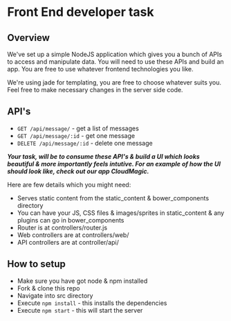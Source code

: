 # Front End developer task
## Overview

We've set up a simple NodeJS application which gives you a bunch of APIs to access and manipulate data. You will need to use these APIs and build an app. You are free to use whatever frontend technologies you like.

We're using jade for templating, you are free to choose whatever suits you. Feel free to make necessary changes in the server side code.

## API's
- `GET /api/message/` - get a list of messages
- `GET /api/message/:id` - get one message
- `DELETE /api/message/:id` - delete one message

***Your task, will be to consume these API's & build a UI which looks beautiful & more importantly feels intutive. For an example of how the UI should look like, check out our app CloudMagic.***

Here are few details which you might need:

- Serves static content from the static_content & bower_components directory
- You can have your JS, CSS files & images/sprites in static_content & any plugins can go in bower_components
- Router is at controllers/router.js
- Web controllers are at controllers/web/
- API controllers are at controller/api/

## How to setup

- Make sure you have got node & npm installed
- Fork & clone this repo
- Navigate into src directory
- Execute `npm install` - this installs the dependencies
- Execute `npm start` - this will start the server
